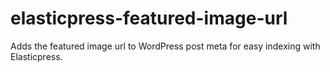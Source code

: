 # elasticpress-featured-image-url
Adds the featured image url to WordPress post meta for easy indexing with Elasticpress.

